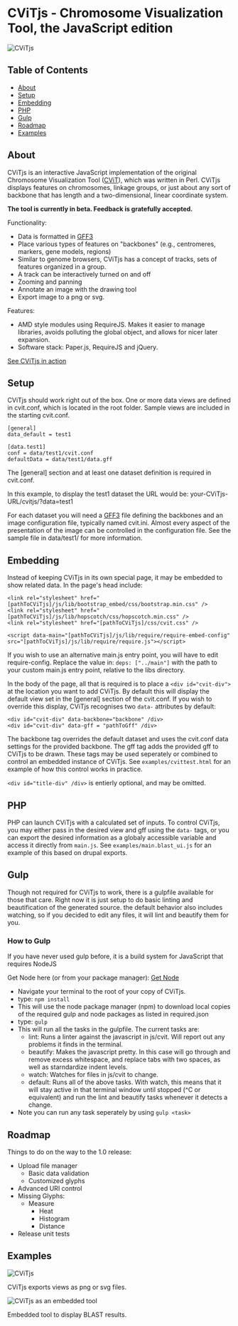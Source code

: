 # CViTjs - Chromosome Visualization Tool, the JavaScript edition
![CViTjs](img/cvitjs.png?raw=true)

## Table of Contents
+ [About](#about) 
+ [Setup](#setup) 
+ [Embedding](#embedding)
+ [PHP](#php) 
+ [Gulp](#gulp) 
+ [Roadmap](#roadmap) 
+ [Examples](#examples)

## About

CViTjs is an interactive JavaScript implementation of the original Chromosome 
Visualization Tool (<a href="https://sourceforge.net/projects/cvit/">CViT</a>), 
which was written in Perl. CViTjs displays features on chromosomes, linkage groups, or just 
about any sort of backbone that has length and a two-dimensional, linear coordinate system.

**The tool is currently in beta. Feedback is gratefully accepted.**

Functionality:
+ Data is formatted in <a href="http://gmod.org/wiki/GFF3">GFF3</a>
+ Place various types of features on "backbones" (e.g., centromeres, markers, gene models, regions)
+ Similar to genome browsers, CViTjs has a concept of tracks, sets of features organized in a group.
+ A track can be interactively turned on and off
+ Zooming and panning
+ Annotate an image with the drawing tool
+ Export image to a png or svg.

Features:
+ AMD style modules using RequireJS. Makes it easier to manage libraries, avoids polluting the global object, and allows for nicer later expansion.
+ Software stack: Paper.js, RequireJS and jQuery.

[See CViTjs in action](https://awilkey.github.io/cvitjs/?data=test1)

## Setup

CViTjs should work right out of the box. One or more data views are defined in cvit.conf,
which is located in the root folder. Sample views are included in the starting cvit.conf.
~~~~
[general]
data_default = test1

[data.test1]
conf = data/test1/cvit.conf
defaultData = data/test1/data.gff
~~~~
The [general] section and at least one dataset definition is required in cvit.conf.

In this example, to display the test1 dataset the URL would be: your-CViTjs-URL/cvitjs/?data=test1

For each dataset you will need a <a href="http://gmod.org/wiki/GFF3">GFF3</a> file defining the backbones and an image configuration file, typically named cvit.ini. Almost every aspect of the presentation of the image can be controlled in the configuration file. See the sample file in data/test1/ for more information.

## Embedding

Instead of keeping CViTjs in its own special page, it may be embedded to show related data. In the page's head include:
```
<link rel="stylesheet" href="[pathToCViTjs]/js/lib/bootstrap_embed/css/bootstrap.min.css" />
<link rel="stylesheet" href="[pathToCViTjs]/js/lib/hopscotch/css/hopscotch.min.css" />
<link rel="stylesheet" href="[pathToCViTjs]/css/cvit.css" />

<script data-main="[pathToCViTjs]/js/lib/require/require-embed-config" src="[pathToCViTjs]/js/lib/require/require.js"></script>
```
If you wish to use an alternative main.js entry point, you will have to edit require-config. 
Replace the value in: `deps: ["../main"]` with the path to your custom main.js entry point, relative to the libs directory.

In the body of the page, all that is required is to place a `<div id="cvit-div">` at the location you want to add CViTjs. By default this will display the default view set in the [general] section of the cvit.conf. If you wish to override this display, CViTjs recognises two `data-` attributes by default:
```
<div id="cvit-div" data-backbone="backbone" /div>
<div id="cvit-div" data-gff = "pathToGff" /div>
```

The backbone tag overrides the default dataset and uses the cvit.conf data settings for the provided backbone. The gff tag adds the provided gff to CViTjs to be drawn. These tags may be used seperately or combined to control an embedded instance of CViTjs. See `examples/cvittest.html` for an example of how this control works in practice.

`<div id="title-div" /div>` is entierly optional, and may be omitted.

## PHP

PHP can launch CViTjs with a calculated set of inputs. To control CViTjs, you may either pass in the desired view and gff using the `data-` tags, or you can export the desired information as a globaly accessible variable and access it directly from `main.js`. See `examples/main.blast_ui.js` for an example of this based on drupal exports.

## Gulp

Though not required for CViTjs to work, there is a gulpfile available for those that care. Right now it is just setup to do basic linting and beautification of the generated source. the default behavior also includes watching, so if you decided to edit any files, it will lint and beautify them for you.

### How to Gulp

If you have never used gulp before, it is a build system for JavaScript that requires NodeJS

Get Node here (or from your package manager): [Get Node](https://nodejs.org/ "Node's Homepage")


+ Navigate your terminal to the root of your copy of CViTjs.
+ type: ``` npm install ```
+ This will use the node package manager (npm) to download local copies of the required gulp and node packages as listed in required.json
+ type: ``` gulp ```
+ This will run all the tasks in the gulpfile. The current tasks are:
	+ lint: Runs a linter against the javascript in js/cvit. Will report out any problems it finds in the terminal.
	+ beautify: Makes the javascript pretty. In this case will go through and remove excess whitespace, and replace tabs with two spaces, as well as starndardize indent levels.
	+ watch: Watches for files in js/cvit to change.
	+ default: Runs all of the above tasks. With watch, this means that it will stay active in that terminal window until stopped (^C or equivalent) and run the lint and beautify tasks whenever it detects a change.
+ Note you can run any task seperately by using ``` gulp <task> ```

## Roadmap
Things to do on the way to the 1.0 release:
+ Upload file manager
	+ Basic data validation
	+ Customized glyphs
+ Advanced URI control 
+ Missing Glyphs:
    + Measure
    	+ Heat
        + Histogram
        + Distance
+ Release unit tests

## Examples

![CViTjs](img/examples/cvit.png?raw=true)

CViTjs exports views as png or svg files.

![CViTjs as an embedded tool](img/examples/embedded.png?raw=true)

Embedded tool to display BLAST results.
<br><br>
